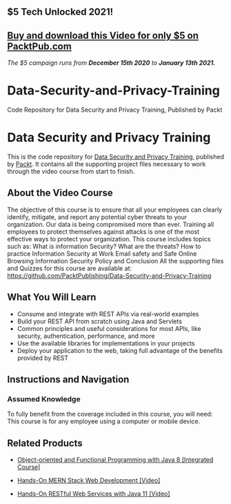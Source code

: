 ## $5 Tech Unlocked 2021!
[Buy and download this Video for only $5 on PacktPub.com](https://www.packtpub.com/product/data-security-and-privacy-training-video/9781838643140)
-----
*The $5 campaign         runs from __December 15th 2020__ to __January 13th 2021.__*

# Data-Security-and-Privacy-Training
Code Repository for Data Security and Privacy Training, Published by Packt
# Data Security and Privacy Training
This is the code repository for [Data Security and Privacy Training](https://www.packtpub.com/web-development/hands-restful-web-services-java-11-video?utm_source=github&utm_medium=repository&utm_campaign=9781789956153), published by [Packt](https://www.packtpub.com/?utm_source=github). It contains all the supporting project files necessary to work through the video course from start to finish.
## About the Video Course
The objective of this course is to ensure that all your employees can clearly identify, mitigate, and report any potential cyber threats to your organization. Our data is being compromised more than ever. Training all employees to protect themselves against attacks is one of the most effective ways to protect your organization. 
This course includes topics such as:
What is information Security?
What are the threats?
How to practice Information Security at Work
Email safety and Safe Online Browsing
Information Security Policy and Conclusion
All the supporting files and Quizzes for this course are available at: https://github.com/PacktPublishing/Data-Security-and-Privacy-Training

<H2>What You Will Learn</H2>
<DIV class=book-info-will-learn-text>
<UL>
<LI>Consume and integrate with REST APIs via real-world examples 
<LI>Build your REST API from scratch using Java and Servlets 
<LI>Common principles and useful considerations for most APIs, like security, authentication, performance, and more 
<LI>Use the available libraries for implementations in your projects 
<LI>Deploy your application to the web, taking full advantage of the benefits provided by REST </LI></UL></DIV>

## Instructions and Navigation
### Assumed Knowledge
To fully benefit from the coverage included in this course, you will need:<br/>
This course is for any employee using a computer or mobile device.

    

## Related Products
* [Object-oriented and Functional Programming with Java 8 [Integrated Course]](https://www.packtpub.com/web-development/hands-restful-web-services-java-11-video?utm_source=github&utm_medium=repository&utm_campaign=9781789956153)

* [Hands-On MERN Stack Web Development [Video]](https://www.packtpub.com/web-development/hands-restful-web-services-java-11-video?utm_source=github&utm_medium=repository&utm_campaign=9781789956153)

* [Hands-On RESTful Web Services with Java 11 [Video]](https://www.packtpub.com/web-development/hands-restful-web-services-java-11-video?utm_source=github&utm_medium=repository&utm_campaign=9781789956153)

